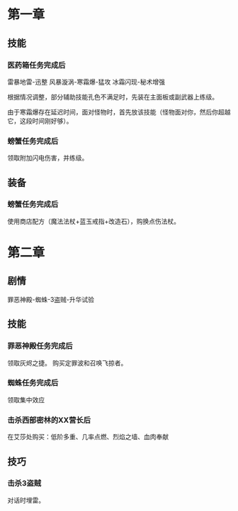# 第一章
## 技能
### 医药箱任务完成后
雷暴地雷-迅整
风暴漩涡-寒霜爆-猛攻
冰霜闪现-秘术增强


根据情况调整，部分辅助技能孔色不满足时，先装在主面板或副武器上练级。

由于寒霜爆存在延迟时间，面对怪物时，首先放该技能（怪物面对你，然后你超越它，这段时间刚好够）。
### 螃蟹任务完成后
领取附加闪电伤害，并练级。

## 装备

### 螃蟹任务完成后
使用商店配方（魔法法杖+蓝玉戒指+改造石），购换点伤法杖。

# 第二章
## 剧情
罪恶神殿-蜘蛛-3盗贼-升华试验

## 技能
### 罪恶神殿任务完成后
领取灰烬之捷。
购买定罪波和召唤飞掠者。

### 蜘蛛任务完成后
领取集中效应

### 击杀西部密林的XX营长后
在艾莎处购买：低阶多重、几率点燃、烈焰之墙、血肉奉献

## 技巧
### 击杀3盗贼
对话时埋雷。